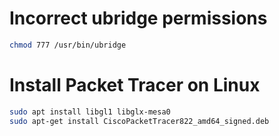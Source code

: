 # Incorrect ubridge permissions
```bash
chmod 777 /usr/bin/ubridge

```

# Install Packet Tracer on Linux
```bash
sudo apt install libgl1 libglx-mesa0
sudo apt-get install CiscoPacketTracer822_amd64_signed.deb

```